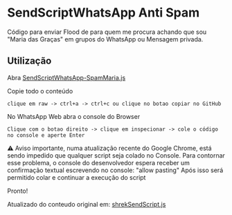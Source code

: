 # SendScriptWhatsApp Anti Spam 

Código para enviar Flood de para quem me procura achando que sou "Maria das Graças" em grupos do WhatsApp ou Mensagem privada.

## Utilização

Abra [SendScriptWhatsApp-SpamMaria.js](https://github.com/didi3d/SendScriptWhatsApp-SpamMaria/blob/main/SendScriptWhatsApp-SpamMaria.js)

Copie todo o conteúdo 

``clique em raw -> ctrl+a -> ctrl+c ou clique no botao copiar no GitHub``

No WhatsApp Web abra o console do Browser

``Clique com o botao direito -> clique em inspecionar -> cole o código no console e aperte Enter``


⚠️ Aviso importante, numa atualização recente do Google Chrome, está sendo impedido que qualquer script seja colado no Console.
Para contornar esse problema, o console do desenvolvedor espera receber um confirmação textual escrevendo no console: "allow pasting"
Após isso será permitido colar e continuar a execução do script

Pronto!

Atualizado do conteudo original em: [shrekSendScript.js](https://github.com/Matt-Fontes/SendScriptWhatsApp)
